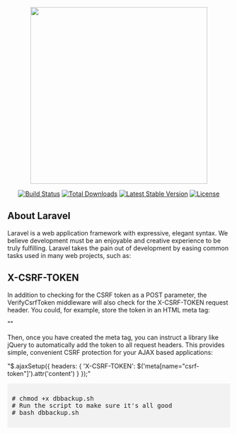 <p align="center"><img src="https://res.cloudinary.com/dtfbvvkyp/image/upload/v1566331377/laravel-logolockup-cmyk-red.svg" width="400"></p>

<p align="center">
<a href="#"><img src="https://travis-ci.org/laravel/framework.svg" alt="Build Status"></a>
<a href="#"><img src="https://poser.pugx.org/laravel/framework/d/total.svg" alt="Total Downloads"></a>
<a href="#"><img src="https://poser.pugx.org/laravel/framework/v/stable.svg" alt="Latest Stable Version"></a>
<a href="#"><img src="https://poser.pugx.org/laravel/framework/license.svg" alt="License"></a>
</p>


## About Laravel

Laravel is a web application framework with expressive, elegant syntax. We believe development must be an enjoyable and creative experience to be truly fulfilling. Laravel takes the pain out of development by easing common tasks used in many web projects, such as:

## X-CSRF-TOKEN
In addition to checking for the CSRF token as a POST parameter, the VerifyCsrfToken middleware will also check for the X-CSRF-TOKEN request header. You could, for example, store the token in an HTML meta tag:

"<meta name="csrf-token" content="{{ csrf_token() }}">"

Then, once you have created the meta tag, you can instruct a library like jQuery to automatically add the token to all request headers. This provides simple, convenient CSRF protection for your AJAX based applications:

"$.ajaxSetup({
    headers: {
        'X-CSRF-TOKEN': $('meta[name="csrf-token"]').attr('content')
    }
});"

<pre style="background: #f2f2f2; overflow-x: scroll; padding: 10px;"><span style="font-weight: 400;">
# chmod +x dbbackup.sh</span>
<span style="font-weight: 400;"># Run the script to make sure it's all good</span>
<span style="font-weight: 400;"># bash dbbackup.sh
</span>
</pre>